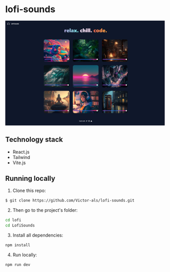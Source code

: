 # lofi-sounds

<img src=".github/preview.png" />

## Technology stack

- React.js
- Tailwind
- Vite.js

## Running locally

1. Clone this repo:

```sh
$ git clone https://github.com/Victor-als/lofi-sounds.git
```

2. Then go to the project's folder:

```sh
cd lofi
cd LofiSounds
```

3. Install all dependencies:

```sh
npm install
```

4. Run locally:

```sh
npm run dev
```
